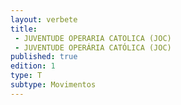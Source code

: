 ```yaml
---
layout: verbete
title:
 - JUVENTUDE OPERARIA CATOLICA (JOC)
 - JUVENTUDE OPERÁRIA CATÓLICA (JOC)
published: true
edition: 1  
type: T
subtype: Movimentos
---
```


